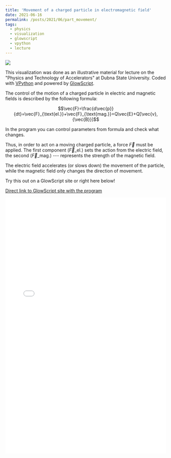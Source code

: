 ```yaml
---
title: 'Movement of a charged particle in electromagnetic field'
date: 2021-06-16
permalink: /posts/2021/06/part_movement/
tags:
  - physics
  - visualization
  - glowscript
  - vpython
  - lecture
---
```


![](https://ivangordeev.com/images/glowscript/partmovement.png)

This visualization was done as an illustrative material for lecture on the
"Physics and Technology of Accelerators" at Dubna State University. Coded with
[VPython](https://vpython.org/) and powered by [GlowScript](https://www.glowscript.org).

The control of the motion of a charged particle in electric and magnetic fields
is described by the following formula:

$$\vec{F}=\frac{d\vec{p}}{dt}=\vec{F}_{\text{el.}}+\vec{F}_{\text{mag.}}=Q\vec{E}+Q[\vec{v}, {\vec{B}}]$$

In the program you can control parameters from formula and check what changes.

Thus, in order to act on a moving charged particle, a force $\vec{F}$ must be applied.
The first component ($\vec{F}\_{\text{el.}}$) sets the action from the electric field, the
second ($\vec{F}\_{\text{mag.}}$) --- represents the strength of the magnetic field.

The electric field accelerates (or slows down) the movement of the particle,
while the magnetic field only changes the direction of movement.

Try this out on a GlowScript site or right here below!

[Direct link to GlowScript site with the program](https://www.glowscript.org/#/user/Gordonice/folder/PhysTechAccelLections/program/Lec01pipe)

<iframe src="/files/glowscript/Lec01pipe.html" style="width: 100%; height: 800px;border: none;"></iframe>
